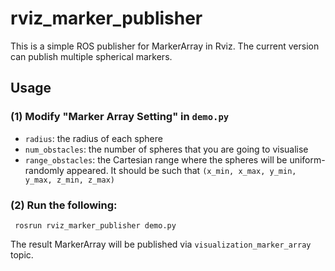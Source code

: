 # rviz_marker_publisher

This is a simple ROS publisher for MarkerArray in Rviz. The current version can publish multiple spherical markers. 


## Usage

### (1) Modify "Marker Array Setting" in `demo.py`

- `radius`: the radius of each sphere
- `num_obstacles`: the number of spheres that you are going to visualise
- `range_obstacles`: the Cartesian range where the spheres will be uniform-randomly appeared. It should be such that  `(x_min, x_max, y_min, y_max, z_min, z_max)`

### (2) Run the following:

  ``` rosrun rviz_marker_publisher demo.py```

The result MarkerArray will be published via `visualization_marker_array` topic. 


